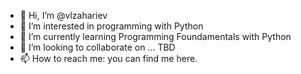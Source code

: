 - 👋 Hi, I’m @vlzahariev
- 👀 I’m interested in programming with Python
- 🌱 I’m currently learning Programming Foundamentals with Python
- 💞️ I’m looking to collaborate on ... TBD
- 📫 How to reach me: you can find me here.

<!---
vlzahariev/vlzahariev is a ✨ special ✨ repository because its `README.md` (this file) appears on your GitHub profile.
You can click the Preview link to take a look at your changes.
--->
